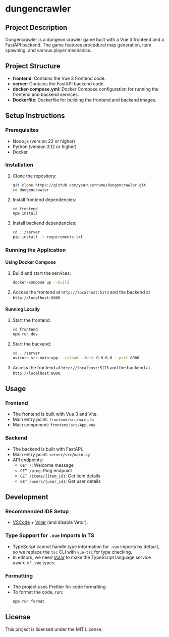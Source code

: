 # dungencrawler

## Project Description

Dungencrawler is a dungeon crawler game built with a Vue 3 frontend and a FastAPI backend. The game features procedural map generation, item spawning, and various player mechanics.

## Project Structure

- **frontend**: Contains the Vue 3 frontend code.
- **server**: Contains the FastAPI backend code.
- **docker-compose.yml**: Docker Compose configuration for running the frontend and backend services.
- **Dockerfile**: Dockerfile for building the frontend and backend images.

## Setup Instructions

### Prerequisites

- Node.js (version 22 or higher)
- Python (version 3.12 or higher)
- Docker

### Installation

1. Clone the repository:
    ```sh
    git clone https://github.com/yourusername/dungencrawler.git
    cd dungencrawler
    ```

2. Install frontend dependencies:
    ```sh
    cd frontend
    npm install
    ```

3. Install backend dependencies:
    ```sh
    cd ../server
    pip install -r requirements.txt
    ```

### Running the Application

#### Using Docker Compose

1. Build and start the services:
    ```sh
    docker-compose up --build
    ```

2. Access the frontend at `http://localhost:5173` and the backend at `http://localhost:8000`.

#### Running Locally

1. Start the frontend:
    ```sh
    cd frontend
    npm run dev
    ```

2. Start the backend:
    ```sh
    cd ../server
    uvicorn src.main:app --reload --host 0.0.0.0 --port 8000
    ```

3. Access the frontend at `http://localhost:5173` and the backend at `http://localhost:8000`.

## Usage

### Frontend

- The frontend is built with Vue 3 and Vite.
- Main entry point: `frontend/src/main.ts`
- Main component: `frontend/src/App.vue`

### Backend

- The backend is built with FastAPI.
- Main entry point: `server/src/main.py`
- API endpoints:
  - `GET /`: Welcome message
  - `GET /ping`: Ping endpoint
  - `GET /items/{item_id}`: Get item details
  - `GET /users/{user_id}`: Get user details

## Development

### Recommended IDE Setup

- [VSCode](https://code.visualstudio.com/) + [Volar](https://marketplace.visualstudio.com/items?itemName=Vue.volar) (and disable Vetur).

### Type Support for `.vue` Imports in TS

- TypeScript cannot handle type information for `.vue` imports by default, so we replace the `tsc` CLI with `vue-tsc` for type checking.
- In editors, we need [Volar](https://marketplace.visualstudio.com/items?itemName=Vue.volar) to make the TypeScript language service aware of `.vue` types.

### Formatting

- The project uses Prettier for code formatting.
- To format the code, run:
    ```sh
    npm run format
    ```

## License

This project is licensed under the MIT License.